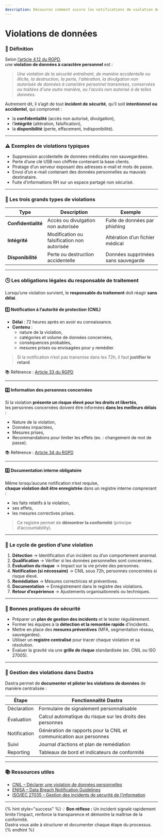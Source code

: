 ```yaml
---
description: Découvrez comment suivre les notifications de violation de données.
---
```


# Violations de données

### 📖 Définition

Selon [l’article 4.12 du RGPD](https://www.cnil.fr/fr/reglement-europeen-protection-donnees/chapitre1#Article4),\
une **violation de données à caractère personnel** est :

> _Une violation de la sécurité entraînant, de manière accidentelle ou illicite, la destruction, la perte, l'altération, la divulgation non autorisée de données à caractère personnel transmises, conservées ou traitées d'une autre manière, ou l'accès non autorisé à de telles données._

Autrement dit, il s’agit de tout **incident de sécurité**, qu’il soit **intentionnel ou accidentel**, qui compromet :

* la **confidentialité** (accès non autorisé, divulgation),
* l’**intégrité** (altération, falsification),
* la **disponibilité** (perte, effacement, indisponibilité).

***

### ⚠️ Exemples de violations typiques

* Suppression accidentelle de données médicales non sauvegardées.
* Perte d’une clé USB non chiffrée contenant la base clients.
* Piratage d’un serveur exposant des adresses e-mail et mots de passe.
* Envoi d’un e-mail contenant des données personnelles au mauvais destinataire.
* Fuite d’informations RH sur un espace partagé non sécurisé.

***

### 🧩 Les trois grands types de violations

| Type                | Description                                 | Exemple                            |
| ------------------- | ------------------------------------------- | ---------------------------------- |
| **Confidentialité** | Accès ou divulgation non autorisée          | Fuite de données par phishing      |
| **Intégrité**       | Modification ou falsification non autorisée | Altération d’un fichier médical    |
| **Disponibilité**   | Perte ou destruction accidentelle           | Données supprimées sans sauvegarde |

***

### 🕓 Les obligations légales du responsable de traitement

Lorsqu’une violation survient, le **responsable du traitement** doit réagir **sans délai**.

#### 1️⃣ Notification à l’autorité de protection (CNIL)

* **Délai** : 72 heures après en avoir eu connaissance.
* **Contenu** :
  * nature de la violation,
  * catégories et volume de données concernées,
  * conséquences probables,
  * mesures prises ou envisagées pour y remédier.

> Si la notification n’est pas transmise dans les 72h, il faut **justifier le retard**.

📚 Référence : [Article 33 du RGPD](https://www.cnil.fr/fr/reglement-europeen-protection-donnees/chapitre4#Article33)

***

#### 2️⃣ Information des personnes concernées

Si la violation **présente un risque élevé pour les droits et libertés**,\
les personnes concernées doivent être informées **dans les meilleurs délais** :

* Nature de la violation,
* Données impactées,
* Mesures prises,
* Recommandations pour limiter les effets (ex. : changement de mot de passe).

📚 Référence : [Article 34 du RGPD](https://www.cnil.fr/fr/reglement-europeen-protection-donnees/chapitre4#Article34)

***

#### 3️⃣ Documentation interne obligatoire

Même lorsqu’aucune notification n’est requise,\
**chaque violation doit être enregistrée** dans un registre interne comprenant :

* les faits relatifs à la violation,
* ses effets,
* les mesures correctives prises.

> Ce registre permet de **démontrer la conformité** (principe d’accountability).

***

### 🔁 Le cycle de gestion d’une violation

1. **Détection** → Identification d’un incident ou d’un comportement anormal.
2. **Qualification** → Vérifier si les données personnelles sont concernées.
3. **Évaluation du risque** → Impact sur la vie privée des personnes.
4. **Notification (si nécessaire)** → CNIL sous 72h, personnes concernées si risque élevé.
5. **Remédiation** → Mesures correctrices et préventives.
6. **Documentation** → Enregistrement dans le registre des violations.
7. **Retour d’expérience** → Ajustements organisationnels ou techniques.

***

### 🧠 Bonnes pratiques de sécurité

* Préparer un **plan de gestion des incidents** et le tester régulièrement.
* Former les équipes à la **détection et la remontée rapide** d’incidents.
* Mettre en place des **mesures préventives** (MFA, segmentation réseau, sauvegardes).
* Utiliser un **registre centralisé** pour tracer chaque violation et sa résolution.
* Évaluer la gravité via une **grille de risque** standardisée (ex. CNIL ou ISO 27005).

***

### 🧾 Gestion des violations dans Dastra

Dastra permet de **documenter et piloter les violations de données** de manière centralisée :

| Étape        | Fonctionnalité Dastra                                              |
| ------------ | ------------------------------------------------------------------ |
| Déclaration  | Formulaire de signalement personnalisable                          |
| Évaluation   | Calcul automatique du risque sur les droits des personnes          |
| Notification | Génération de rapports pour la CNIL et communication aux personnes |
| Suivi        | Journal d’actions et plan de remédiation                           |
| Reporting    | Tableaux de bord et indicateurs de conformité                      |

***

### 📚 Ressources utiles

* [CNIL – Déclarer une violation de données personnelles](https://www.cnil.fr/fr/violation-de-donnees-personnelles)
* [ENISA – Data Breach Notification Guidelines](https://www.enisa.europa.eu/)
* [ISO/IEC 27035 – Gestion des incidents de sécurité de l’information](https://www.iso.org/standard/60803.html)

***

{% hint style="success" %}
💡 **Bon réflexe :** Un incident signalé rapidement limite l’impact, renforce la transparence et démontre la maîtrise de la conformité.\
Dastra vous aide à structurer et documenter chaque étape du processus.
{% endhint %}
